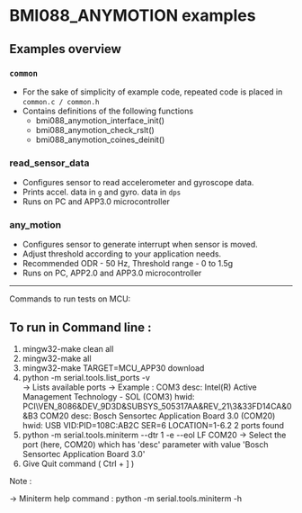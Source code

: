 # BMI088_ANYMOTION examples

## Examples overview

### `common`
- For the sake of simplicity of example code, repeated code is placed in `common.c / common.h`
- Contains definitions of the following functions
  - bmi088_anymotion_interface_init()
  - bmi088_anymotion_check_rslt()
  - bmi088_anymotion_coines_deinit()

### read_sensor_data
- Configures sensor to read accelerometer and gyroscope data.
- Prints accel. data in `g` and gyro. data in `dps`
- Runs on PC and APP3.0 microcontroller

### any_motion
- Configures sensor to generate interrupt when sensor is moved.
- Adjust threshold according to your application needs.
- Recommended ODR - 50 Hz, Threshold range - 0 to 1.5g
- Runs on PC, APP2.0 and APP3.0 microcontroller

---

Commands to run tests on MCU:

To run in Command line :
---------------------------
1. mingw32-make clean all
2. mingw32-make all
3. mingw32-make TARGET=MCU_APP30 download
4. python -m serial.tools.list_ports -v   
     -> Lists available ports
	 -> Example :
	       COM3
               desc: Intel(R) Active Management Technology - SOL (COM3)
               hwid: PCI\VEN_8086&DEV_9D3D&SUBSYS_505317AA&REV_21\3&33FD14CA&0&B3
           COM20
               desc: Bosch Sensortec Application Board 3.0 (COM20)
               hwid: USB VID:PID=108C:AB2C SER=6 LOCATION=1-6.2
           2 ports found
5. python -m serial.tools.miniterm --dtr 1 -e --eol LF COM20 
    -> Select the port (here, COM20) which has 'desc' parameter with value 'Bosch Sensortec Application Board 3.0'
6. Give Quit command ( Ctrl + ] )

Note : 

-> Miniterm help command : python -m serial.tools.miniterm -h
